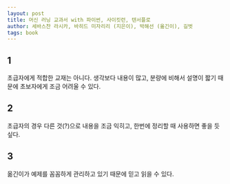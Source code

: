 ```yaml
---
layout: post
title: 머신 러닝 교과서 with 파이썬, 사이킷런, 텐서플로
author: 세바스찬 라시카, 바히드 미자리리 (지은이), 박해선 (옮긴이), 길벗
tags: book
---
```


## 1

초급자에게 적합한 교재는 아니다. 생각보다 내용이 많고, 분량에 비해서 설명이 짧기 때문에 초보자에게 조금 어려울 수 있다.

## 2

초급자의 경우 다른 것(?)으로 내용을 조금 익히고, 한번에 정리할 때 사용하면 좋을 듯 싶다.

## 3

옮긴이가 예제를 꼼꼼하게 관리하고 있기 때문에 믿고 읽을 수 있다.
